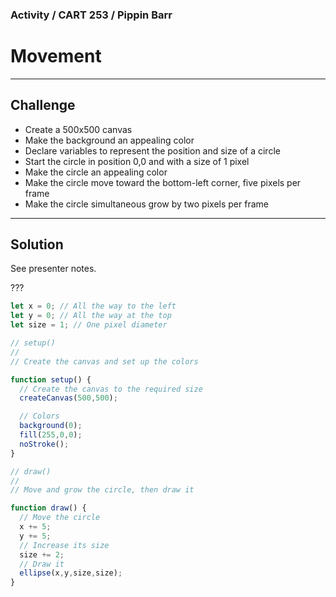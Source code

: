 ### Activity / CART 253 / Pippin Barr

# Movement

---

## Challenge

- Create a 500x500 canvas
- Make the background an appealing color
- Declare variables to represent the position and size of a circle
- Start the circle in position 0,0 and with a size of 1 pixel
- Make the circle an appealing color
- Make the circle move toward the bottom-left corner, five pixels per frame
- Make the circle simultaneous grow by two pixels per frame

---

## Solution

See presenter notes.

???

```javascript
let x = 0; // All the way to the left
let y = 0; // All the way at the top
let size = 1; // One pixel diameter

// setup()
//
// Create the canvas and set up the colors

function setup() {
  // Create the canvas to the required size
  createCanvas(500,500);

  // Colors
  background(0);
  fill(255,0,0);
  noStroke();
}

// draw()
//
// Move and grow the circle, then draw it

function draw() {
  // Move the circle
  x += 5;
  y += 5;
  // Increase its size
  size += 2;
  // Draw it
  ellipse(x,y,size,size);
}
```
